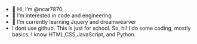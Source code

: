 - 👋 Hi, I’m @ncar7870,
- 👀 I’m interested in code and engineering 
- 🌱 I’m currently learning Jquery and dreamwearver 
- I dont use github. This is just for school. So, hi! I do some coding, mostly basics. I know HTML,CSS,JavaScript, and Python. 


<!---
ncar7870/ncar7870 is a ✨ special ✨ repository because its `README.md` (this file) appears on your GitHub profile.
You can click the Preview link to take a look at your changes.
--->
